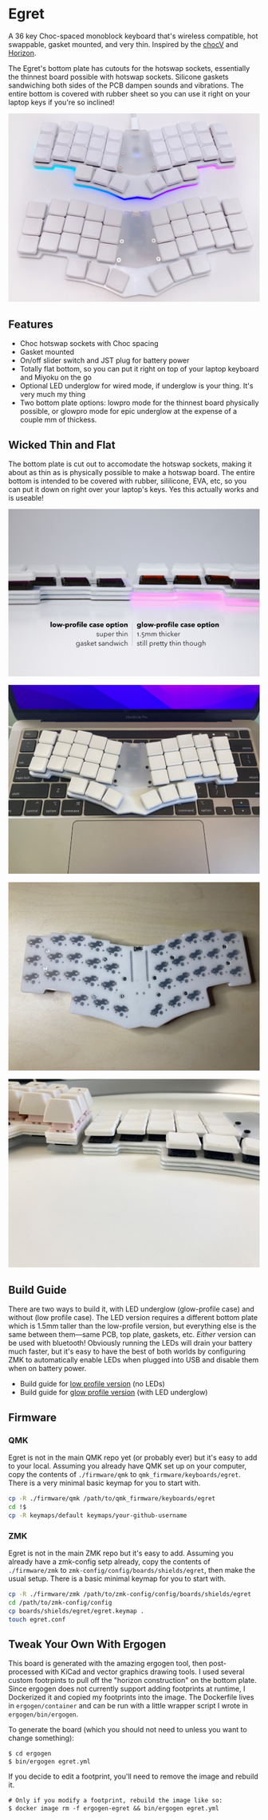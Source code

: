 # Egret

A 36 key Choc-spaced monoblock keyboard that's wireless compatible, hot swappable, gasket mounted, and very thin. Inspired by the [chocV](https://github.com/brickbots/chocV) and [Horizon](https://github.com/skarrmann/horizon/).

The Egret's bottom plate has cutouts for the hotswap sockets, essentially the thinnest board possible with hotswap sockets. Silicone gaskets sandwiching both sides of the PCB dampen sounds and vibrations. The entire bottom is covered with rubber sheet so you can use it right on your laptop keys if you're so inclined!

![wired-and-wireless](./docs/images/wired-and-wireless.jpg)

## Features

* Choc hotswap sockets with Choc spacing
* Gasket mounted
* On/off slider switch and JST plug for battery power
* Totally flat bottom, so you can put it right on top of your laptop keyboard and Miyoku on the go
* Optional LED underglow for wired mode, if underglow is your thing. It's very much my thing
* Two bottom plate options: lowpro mode for the thinnest board physically possible, or glowpro mode for epic underglow at the expense of a couple mm of thickess.

## Wicked Thin and Flat

The bottom plate is cut out to accomodate the hotswap sockets, making it about as thin as is physically possible to make a hotswap board. The entire bottom is intended to be covered with rubber, sililicone, EVA, etc, so you can put it down on right over your laptop's keys. Yes this actually works and is useable! 

![profile](./docs/images/profile.jpeg)

![on-laptop](./docs/images/on-laptop.jpeg)

![bottom-plate](./docs/images/bottom-plate.jpeg)

![egret-vs-fifi](./docs/images/egret-vs-fifi.jpeg)

## Build Guide

There are two ways to build it, with LED underglow (glow-profile case) and without (low profile case). The LED version requires a different bottom plate which is 1.5mm taller than the low-profile version, but everything else is the same between them—same PCB, top plate, gaskets, etc. _Either_ version can be used with bluetooth! Obviously running the LEDs will drain your battery much faster, but it's easy to have  the best of both worlds by configuring ZMK to automatically enable LEDs when plugged into USB and disable them when on battery power.

* Build guide for [low profile version](./docs/rev1/build_guide_lowpro_rev1.md) (no LEDs)
* Build guide for [glow profile version](./docs/rev1/build_guide_glowpro_rev1.md) (with LED underglow)

## Firmware

### QMK

Egret is not in the main QMK repo yet (or probably ever) but it's easy to add to your local.
Assuming you already have QMK set up on your computer, copy the contents of `./firmware/qmk` to `qmk_firmware/keyboards/egret`. There is a very minimal basic keymap for you to start with.

```sh
cp -R ./firmware/qmk /path/to/qmk_firmware/keyboards/egret
cd !$
cp -R keymaps/default keymaps/your-github-username
```

### ZMK

Egret is not in the main ZMK repo but it's easy to add. Assuming you already have a zmk-config setp already, copy the contents of `./firmware/zmk` to `zmk-config/config/boards/shields/egret`, then make the usual setup. There is a basic minimal keymap for you to start with.

```sh
cp -R ./firmware/zmk /path/to/zmk-config/config/boards/shields/egret
cd /path/to/zmk-config/config
cp boards/shields/egret/egret.keymap .
touch egret.conf
```

## Tweak Your Own With Ergogen

This board is generated with the amazing ergogen tool, then post-processed with KiCad and vector graphics drawing tools. I used several custom footrpints to pull off the "horizon construction" on the bottom plate. Since ergogen does not currently support adding footprints at runtime, I Dockerized it and copied my footprints into the image. The Dockerfile lives in `ergogen/container` and can be run with a little wrapper script I wrote in `ergogen/bin/ergogen`. 

To generate the board (which you should not need to unless you want to change something):

```shell
$ cd ergogen
$ bin/ergogen egret.yml
```

If you decide to edit a footprint, you'll need to remove the image and rebuild it.
```shell
# Only if you modify a footprint, rebuild the image like so:
$ docker image rm -f ergogen-egret && bin/ergogen egret.yml
```

